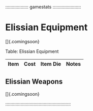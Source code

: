 :::::::::::::::::: gamestats ::::::::::::::::::::::
# Elissian Equipment

[]{.comingsoon}

Table: Elissian Equipment

| Item | Cost | Item Die | Notes |
| :--- | :--: | :------- | :---- |

## Elissian Weapons

[]{.comingsoon}

:::::::::::::::::::::::::::::::::::::::::::::::::::
